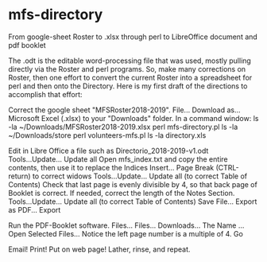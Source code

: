 # mfs-directory
From google-sheet Roster to .xlsx through perl to LibreOffice document and pdf booklet 

The .odt is the editable word-processing file that was
used, mostly pulling directly via the Roster and perl programs. So,
make many corrections on Roster, then one effort to convert the current
Roster into a spreadsheet for perl and then onto the Directory. Here
is my first draft of the directions to accomplish that effort:

Correct the google sheet "MFSRoster2018-2019".
File... Download as... Microsoft Excel (.xlsx) to your "Downloads" folder.
In a command window:
  ls -la ~/Downloads/MFSRoster2018-2019.xlsx
  perl mfs-directory.pl
  ls -la ~/Downloads/store
  perl volunteers-mfs.pl
  ls -la directory.xls

Edit in Libre Office a file such as Directorio_2018-2019-v1.odt
  Tools...Update... Update all
  Open mfs_index.txt and copy the entire contents, then use it to
replace the Indices
  Insert... Page Break (CTRL-return) to correct widows
  Tools...Update... Update all (to correct Table of Contents)
  Check that last page is evenly divisible by 4, so that back page of
Booklet is correct.  If needed, correct the length of the Notes
Section.
  Tools...Update... Update all (to correct Table of Contents)
  Save
  File... Export as PDF... Export

Run the PDF-Booklet software.
  Files... Files... Downloads... The Name ... Open Selected Files...
 Notice the left page number is a multiple of 4.
 Go

Email! Print! Put on web page! Lather, rinse, and repeat.

